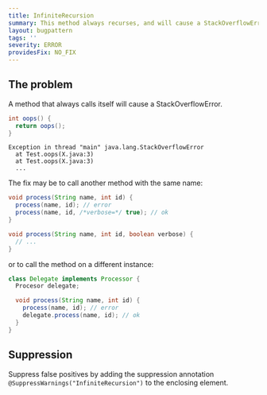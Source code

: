```yaml
---
title: InfiniteRecursion
summary: This method always recurses, and will cause a StackOverflowError
layout: bugpattern
tags: ''
severity: ERROR
providesFix: NO_FIX
---
```


<!--
*** AUTO-GENERATED, DO NOT MODIFY ***
To make changes, edit the @BugPattern annotation or the explanation in docs/bugpattern.
-->

## The problem
A method that always calls itself will cause a StackOverflowError.

```java
int oops() {
  return oops();
}
```

```
Exception in thread "main" java.lang.StackOverflowError
  at Test.oops(X.java:3)
  at Test.oops(X.java:3)
  ...
```

The fix may be to call another method with the same name:

```java
void process(String name, int id) {
  process(name, id); // error
  process(name, id, /*verbose=*/ true); // ok
}

void process(String name, int id, boolean verbose) {
  // ...
}
```

or to call the method on a different instance:

```java
class Delegate implements Processor {
  Procesor delegate;

  void process(String name, int id) {
    process(name, id); // error
    delegate.process(name, id); // ok
  }
}
```

## Suppression
Suppress false positives by adding the suppression annotation `@SuppressWarnings("InfiniteRecursion")` to the enclosing element.
